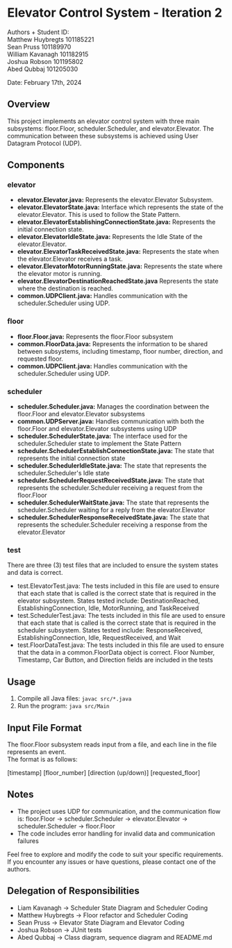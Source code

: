 # Elevator Control System - Iteration 2

Authors + Student ID:  
Matthew Huybregts 101185221  
Sean Pruss 101189970  
William Kavanagh 101182915  
Joshua Robson 101195802  
Abed Qubbaj  101205030

Date: February 17th, 2024

## Overview

This project implements an elevator control system with three main subsystems: floor.Floor, scheduler.Scheduler, and 
elevator.Elevator. The communication between these subsystems is achieved using User Datagram Protocol (UDP).

## Components

### elevator

- **elevator.Elevator.java:** Represents the elevator.Elevator Subsystem.
- **elevator.ElevatorState.java:** Interface which represents the state of the elevator.Elevator. 
This is used to follow the State Pattern.
- **elevator.ElevatorEstablishingConnectionState.java:** Represents the initial connection state.
- **elevator.ElevatorIdleState.java:** Represents the Idle State of the elevator.Elevator.
- **elevator.ElevatorTaskReceivedState.java:** Represents the state when the elevator.Elevator receives a task.
- **elevator.ElevatorMotorRunningState.java:** Represents the state where the elevator motor is running.
- **elevator.ElevatorDestinationReachedState.java** Represents the state where the destination is reached.
- **common.UDPClient.java:** Handles communication with the scheduler.Scheduler using UDP.
  
### floor

- **floor.Floor.java:** Represents the floor.Floor subsystem
- **common.FloorData.java:** Represents the information to be shared between subsystems, including timestamp, floor 
number, direction, and requested floor.
- **common.UDPClient.java:** Handles communication with the scheduler.Scheduler using UDP.

### scheduler

- **scheduler.Scheduler.java:** Manages the coordination between the floor.Floor and elevator.Elevator subsystems
- **common.UDPServer.java:** Handles communication with both the floor.Floor and elevator.Elevator subsystems using UDP
- **scheduler.SchedulerState.java:** The interface used for the scheduler.Scheduler state to implement the State Pattern
- **scheduler.SchedulerEstablishConnectionState.java:** The state that represents the initial connection state
- **scheduler.SchedulerIdleState.java:** The state that represents the scheduler.Scheduler's Idle state
- **scheduler.SchedulerRequestReceivedState.java:** The state that represents the scheduler.Scheduler receiving a 
request from the floor.Floor
- **scheduler.SchedulerWaitState.java:** The state that represents the scheduler.Scheduler waiting for a reply from the 
elevator.Elevator
- **scheduler.SchedulerResponseReceivedState.java:** The state that represents the scheduler.Scheduler receiving a 
response from the elevator.Elevator

### test

There are three (3) test files that are included to ensure the system states and data is correct.

- test.ElevatorTest.java: The tests included in this file are used to ensure that each state that is called is the 
correct state that is required in the elevator subsystem. States tested include: DestinationReached, 
EstablishingConnection, Idle, MotorRunning, and TaskReceived
- test.SchedulerTest.java: The tests included in this file are used to ensure that each state that is called is the 
correct state that is required in the scheduler subsystem. States tested include: ResponseReceived, 
EstablishingConnection, Idle, RequestReceived, and Wait
- test.FloorDataTest.java: The tests included in this file are used to ensure that the data in a common.FloorData 
object is correct. Floor Number, Timestamp, Car Button, and Direction fields are included in the tests 

## Usage

1. Compile all Java files: `javac src/*.java`
2. Run the program: `java src/Main`

## Input File Format

The floor.Floor subsystem reads input from a file, and each line in the file represents an event.  
The format is as follows:

[timestamp] [floor_number] [direction (up/down)] [requested_floor]

## Notes

- The project uses UDP for communication, and the communication flow is: floor.Floor -> scheduler.Scheduler -> 
elevator.Elevator -> scheduler.Scheduler -> floor.Floor
- The code includes error handling for invalid data and communication failures

Feel free to explore and modify the code to suit your specific requirements. If you encounter any issues or have 
questions, please contact one of the authors.

## Delegation of Responsibilities

- Liam Kavanagh -> Scheduler State Diagram and Scheduler Coding
- Matthew Huybregts -> Floor refactor and Scheduler Coding
- Sean Pruss -> Elevator State Diagram and Elevator Coding
- Joshua Robson -> JUnit tests
- Abed Qubbaj -> Class diagram, sequence diagram and README.md
